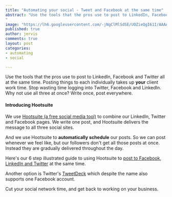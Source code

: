 ```yaml
---
title: "Automating your social - Tweet and Facebook at the same time"
abstract: "Use the tools that the pros use to post to LinkedIn, Facebook and Twitter all at the same time. Posting things to each individually takes up **your** client work time. Stop wasting time logging into Twitter, Facebook and LinkedIn. Why not use all three at once? Write once, post everywhere.
"
image: "https://lh6.googleusercontent.com/-jNgClMlSdSE/UOZieQgI61I/AAAAAAAAAPk/4E6Bkb7IF18/s320/fb.png"
published: true
author: jervis
comments: true
layout: post
categories:
- automating
- social

---
```


Use the tools that the pros use to post to LinkedIn, Facebook and Twitter all at the same time. Posting things to each individually takes up **your** client work time. Stop wasting time logging into Twitter, Facebook and LinkedIn. Why not use all three at once? Write once, post everywhere.

#### Introducing Hootsuite

We use [Hootsuite (a free social media tool)](https://hootsuite.com) to combine our LinkedIn, Twitter and Facebook pages. We write one post, and Hootsuite delivers the message to all three social sites. 

And we use Hootsuite to **automatically schedule** our posts. So we can post whenever we feel like, but our followers don't get all those posts at once. Instead they are gradually delivered throughout the day.

Here's our 6 step illustrated guide to using Hootsuite to [post to Facebook, LinkedIn and Twitter](https://www.procedureus.com/procedures/78/post-from-twitter-facebook-and-linkedin-from-hootsuite/) at the same time. 

Another option is Twitter's [TweetDeck](http://www.tweetdeck.com/) which despite the name also supports one Facebook account.

Cut your social network time, and get back to working on your business.